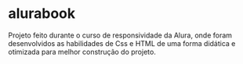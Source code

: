 # alurabook
Projeto feito durante o curso de responsividade da Alura, onde foram desenvolvidos as habilidades de Css e HTML de uma forma didática e otimizada para melhor construção do projeto.
